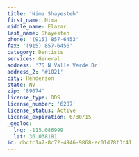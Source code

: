 ```yaml
---
title: 'Nima Shayesteh'
first_name: Nima
middle_name: Elazar
last_name: Shayesteh
phone: '(915) 857-6453'
fax: '(915) 857-6456'
category: Dentists
services: General
address: '75 N Valle Verde Dr'
address_2: '#1021'
city: Henderson
state: NV
zip: '89074'
license_type: DDS
license_number: '6287'
license_status: Active
license_expiration: 6/30/15
_geoloc:
  lng: -115.086999
  lat: 36.038181
id: dbcfc1a7-8c72-4946-9868-ec01d78f3f41
---
```

